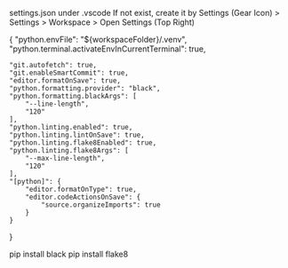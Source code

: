 
settings.json under .vscode
If not exist, create it by Settings (Gear Icon) > Settings > Workspace > Open Settings (Top Right)



{
    "python.envFile": "${workspaceFolder}/.venv",
    "python.terminal.activateEnvInCurrentTerminal": true,

    "git.autofetch": true,
    "git.enableSmartCommit": true,
    "editor.formatOnSave": true,
    "python.formatting.provider": "black",
    "python.formatting.blackArgs": [
        "--line-length",
        "120"
    ],
    "python.linting.enabled": true,
    "python.linting.lintOnSave": true,
    "python.linting.flake8Enabled": true,
    "python.linting.flake8Args": [
        "--max-line-length",
        "120"
    ],
    "[python]": {
        "editor.formatOnType": true,
        "editor.codeActionsOnSave": {
            "source.organizeImports": true
        }
    }
}



pip install black
pip install flake8
